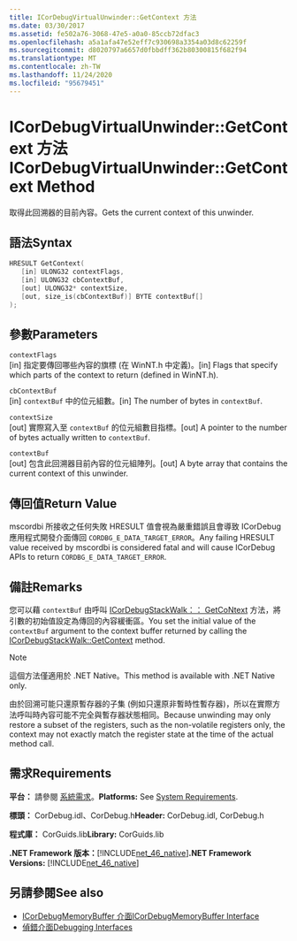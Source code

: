 ```yaml
---
title: ICorDebugVirtualUnwinder::GetContext 方法
ms.date: 03/30/2017
ms.assetid: fe502a76-3068-47e5-a0a0-85ccb72dfac3
ms.openlocfilehash: a5a1afa47e52eff7c930698a3354a03d8c62259f
ms.sourcegitcommit: d8020797a6657d0fbbdff362b80300815f682f94
ms.translationtype: MT
ms.contentlocale: zh-TW
ms.lasthandoff: 11/24/2020
ms.locfileid: "95679451"
---
```

# <a name="icordebugvirtualunwindergetcontext-method"></a><span data-ttu-id="ee900-102">ICorDebugVirtualUnwinder::GetContext 方法</span><span class="sxs-lookup"><span data-stu-id="ee900-102">ICorDebugVirtualUnwinder::GetContext Method</span></span>

<span data-ttu-id="ee900-103">取得此回溯器的目前內容。</span><span class="sxs-lookup"><span data-stu-id="ee900-103">Gets the current context of this unwinder.</span></span>  
  
## <a name="syntax"></a><span data-ttu-id="ee900-104">語法</span><span class="sxs-lookup"><span data-stu-id="ee900-104">Syntax</span></span>  
  
```cpp  
HRESULT GetContext(  
   [in] ULONG32 contextFlags,  
   [in] ULONG32 cbContextBuf,  
   [out] ULONG32* contextSize,  
   [out, size_is(cbContextBuf)] BYTE contextBuf[]  
);  
```  
  
## <a name="parameters"></a><span data-ttu-id="ee900-105">參數</span><span class="sxs-lookup"><span data-stu-id="ee900-105">Parameters</span></span>  

 `contextFlags`  
 <span data-ttu-id="ee900-106">[in] 指定要傳回哪些內容的旗標 (在 WinNT.h 中定義)。</span><span class="sxs-lookup"><span data-stu-id="ee900-106">[in] Flags that specify which parts of the context to return (defined in WinNT.h).</span></span>  
  
 `cbContextBuf`  
 <span data-ttu-id="ee900-107">[in] `contextBuf` 中的位元組數。</span><span class="sxs-lookup"><span data-stu-id="ee900-107">[in] The number of bytes in `contextBuf`.</span></span>  
  
 `contextSize`  
 <span data-ttu-id="ee900-108">[out] 實際寫入至 `contextBuf` 的位元組數目指標。</span><span class="sxs-lookup"><span data-stu-id="ee900-108">[out] A pointer to the number of bytes actually written to `contextBuf`.</span></span>  
  
 `contextBuf`  
 <span data-ttu-id="ee900-109">[out] 包含此回溯器目前內容的位元組陣列。</span><span class="sxs-lookup"><span data-stu-id="ee900-109">[out] A byte array that contains the current context of this unwinder.</span></span>  
  
## <a name="return-value"></a><span data-ttu-id="ee900-110">傳回值</span><span class="sxs-lookup"><span data-stu-id="ee900-110">Return Value</span></span>  

 <span data-ttu-id="ee900-111">mscordbi 所接收之任何失敗 HRESULT 值會視為嚴重錯誤且會導致 ICorDebug 應用程式開發介面傳回 `CORDBG_E_DATA_TARGET_ERROR`。</span><span class="sxs-lookup"><span data-stu-id="ee900-111">Any failing HRESULT value received by mscordbi is considered fatal and will cause ICorDebug APIs to return `CORDBG_E_DATA_TARGET_ERROR`.</span></span>  
  
## <a name="remarks"></a><span data-ttu-id="ee900-112">備註</span><span class="sxs-lookup"><span data-stu-id="ee900-112">Remarks</span></span>  

 <span data-ttu-id="ee900-113">您可以藉 `contextBuf` 由呼叫 [ICorDebugStackWalk：： GetCoNtext](icordebugstackwalk-getcontext-method.md) 方法，將引數的初始值設定為傳回的內容緩衝區。</span><span class="sxs-lookup"><span data-stu-id="ee900-113">You set the initial value of the `contextBuf` argument to the context buffer returned by calling the [ICorDebugStackWalk::GetContext](icordebugstackwalk-getcontext-method.md) method.</span></span>  
  
> [!NOTE]
> <span data-ttu-id="ee900-114">這個方法僅適用於 .NET Native。</span><span class="sxs-lookup"><span data-stu-id="ee900-114">This method is available with .NET Native only.</span></span>  
  
 <span data-ttu-id="ee900-115">由於回溯可能只還原暫存器的子集 (例如只還原非暫時性暫存器)，所以在實際方法呼叫時內容可能不完全與暫存器狀態相同。</span><span class="sxs-lookup"><span data-stu-id="ee900-115">Because unwinding may only restore a subset of the registers, such as the non-volatile registers only, the context may not exactly match the register state at the time of the actual method call.</span></span>  
  
## <a name="requirements"></a><span data-ttu-id="ee900-116">需求</span><span class="sxs-lookup"><span data-stu-id="ee900-116">Requirements</span></span>  

 <span data-ttu-id="ee900-117">**平台：** 請參閱 [系統需求](../../get-started/system-requirements.md)。</span><span class="sxs-lookup"><span data-stu-id="ee900-117">**Platforms:** See [System Requirements](../../get-started/system-requirements.md).</span></span>  
  
 <span data-ttu-id="ee900-118">**標頭：** CorDebug.idl、CorDebug.h</span><span class="sxs-lookup"><span data-stu-id="ee900-118">**Header:** CorDebug.idl, CorDebug.h</span></span>  
  
 <span data-ttu-id="ee900-119">**程式庫：** CorGuids.lib</span><span class="sxs-lookup"><span data-stu-id="ee900-119">**Library:** CorGuids.lib</span></span>  
  
 <span data-ttu-id="ee900-120">**.NET Framework 版本：**[!INCLUDE[net_46_native](../../../../includes/net-46-native-md.md)]</span><span class="sxs-lookup"><span data-stu-id="ee900-120">**.NET Framework Versions:** [!INCLUDE[net_46_native](../../../../includes/net-46-native-md.md)]</span></span>  
  
## <a name="see-also"></a><span data-ttu-id="ee900-121">另請參閱</span><span class="sxs-lookup"><span data-stu-id="ee900-121">See also</span></span>

- [<span data-ttu-id="ee900-122">ICorDebugMemoryBuffer 介面</span><span class="sxs-lookup"><span data-stu-id="ee900-122">ICorDebugMemoryBuffer Interface</span></span>](icordebugmemorybuffer-interface.md)
- [<span data-ttu-id="ee900-123">偵錯介面</span><span class="sxs-lookup"><span data-stu-id="ee900-123">Debugging Interfaces</span></span>](debugging-interfaces.md)

